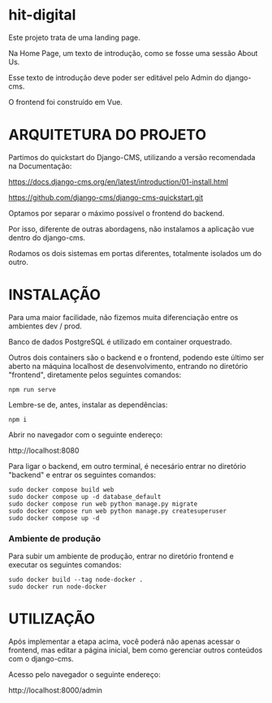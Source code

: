 # hit-digital

Este projeto trata de uma landing page.

Na Home Page, um texto de introdução, como se fosse uma sessão About Us.

Esse texto de introdução deve poder ser editável pelo Admin do django-cms.

O frontend foi construído em Vue.


# ARQUITETURA DO PROJETO

Partimos do quickstart do Django-CMS, utilizando a versão recomendada na Documentação:

https://docs.django-cms.org/en/latest/introduction/01-install.html

https://github.com/django-cms/django-cms-quickstart.git


Optamos por separar o máximo possível o frontend do backend.

Por isso, diferente de outras abordagens, não instalamos a aplicação vue dentro do django-cms.

Rodamos os dois sistemas em portas diferentes, totalmente isolados um do outro.


# INSTALAÇÃO

Para uma maior facilidade, não fizemos muita diferenciação entre os ambientes dev / prod.

Banco de dados PostgreSQL é utilizado em container orquestrado.

Outros dois containers são o backend e o frontend, podendo este último ser aberto na máquina localhost de desenvolvimento, entrando no diretório "frontend", diretamente pelos seguintes comandos: 

```
npm run serve
```

Lembre-se de, antes, instalar as dependências:

```
npm i
```

Abrir no navegador com o seguinte endereço:

http://localhost:8080


Para ligar o backend, em outro terminal, é necesário entrar no diretório "backend" e entrar os seguintes comandos:

```
sudo docker compose build web
sudo docker compose up -d database_default
sudo docker compose run web python manage.py migrate
sudo docker compose run web python manage.py createsuperuser
sudo docker compose up -d
```
### Ambiente de produção

Para subir um ambiente de produção, entrar no diretório frontend e executar os seguintes comandos:

```
sudo docker build --tag node-docker .
sudo docker run node-docker

```

# UTILIZAÇÃO

Após implementar a etapa acima, você poderá não apenas acessar o frontend, mas editar a página inicial, bem como gerenciar outros conteúdos com o django-cms.

Acesso pelo navegador o seguinte endereço:

http://localhost:8000/admin


